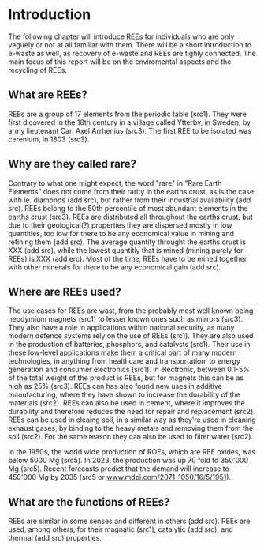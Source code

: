 <!--
- Introduction
    - What are REEs?
        - A group of 17(?) metals/minerals with special properties
        - They are similar is some senses, but different in other
        - The availability of REEs differes between the different REEs
        - lanthanide series + scandium and yttrium

    - Why are they called rare?
        - Not because of the actual availability, but rather because of the difficulties (mostly economical) in obtaining them
        - Due to chemical similarities, it makes it difficult to extract them

    - Where are REs used?
        - Everywhere! Electronics, strong permanent magnets (neodymium, samarium), screens, catalysators (cerium), wid turbines, phosphors, etc.

    - What are the functions of REEs?
        - They have magnetic, catalytic, luminicent properties
-->

# Introduction

The following chapter will introduce REEs for individuals who are only vaguely or not at all familiar with them. There will be a short introduction to e-waste as well, as recovery of e-waste and REEs are tighly connected. The main focus of this report will be on the enviromental aspects and the recycling of REEs.

## What are REEs?

REEs are a group of 17 elements from the periodic table (src1). They were first dicovered in the 18th century in a village called Ytterby, in Sweden, by army lieutenant Carl Axel Arrhenius (src3). The first REE to be isolated was cerenium, in 1803 (src3).

## Why are they called rare?

Contrary to what one might expect, the word "rare" in "Rare Earth Elements" does not come from their rarity in the earths crust, as is the case with ie. diamonds (add src), but rather from their industrial availability (add src). REEs belong to the 50th percentile of most abundant elements in the earths crust (src3). REEs are distributed all throughout the earths crust, but due to their geological(?) properties they are dispersed mostly in low quantities, too low for there to be any economical value in mining and refining them (add src). The average quantity throught the earths crust is XXX (add src), while the lowest quantitiy that is mined (mining purely for REEs) is XXX (add erc). Most of the time, REEs have to be mined together with other minerals for there to be any economical gain (add src).

## Where are REEs used?

The use cases for REEs are wast, from the probably most well known being neodymium magnets (src1) to lesser known ones such as mirrors (src3). They also have a role in applications within national security, as many modern defence systems rely on the use of REEs (src1). They are also used in the production of batteries, phosphors, and catalysts (src1). Their use in these low-level applications make them a critical part of many modern technologies, in anything from healthcare and transportation, to energy generation and consumer electronics (src1). In electronic, between 0.1-5% of the total weight of the product is REEs, but for magnets this can be as high as 25% (src3). REEs can has also found new uses in additive manufacturing, where they have shown to increase the durability of the materials (src2). REEs can also be used in cement, where it improves the durability and therefore reduces the need for repair and replacement (src2). REEs can be used in cleaing soil, in a similar way as they're used in cleaning exhaust gases, by binding to the heavy metals and removing them from the soil (src2). For the same reason they can also be used to filter water (src2).

In the 1950s, the world wide production of ROEs, which are REE oxides, was below 5000 Mg (src5). In 2023, the production was up 70 fold to 350'000 Mg (src5). Recent forecasts predict that the demand will increase to 450'000 Mg by 2035 (src5 or www.mdpi.com/2071-1050/16/5/1951).

## What are the functions of REEs?

REEs are similar in some senses and different in others (add src). REEs are used, among others, for their magnatic (src1), catalytic (add src), and thermal (add src) properties.